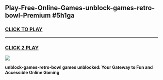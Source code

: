 
## Play-Free-Online-Games-unblock-games-retro-bowl-Premium #5h1ga
<h3>
<a href="https://premium.freeplayer.one?title=unblock-games-retro-bowl&ref=8M">CLICK TO PLAY</a></h3>
<hr>

<h3>
<a href="https://premium.freeplayer.one?title=unblock-games-retro-bowl&ref=8M">CLICK 2 PLAY</a>
  
</h3>

<a href="https://premium.freeplayer.one?title=unblock-games-retro-bowl&ref=8M"><img src="https://clearcache.store/games.png"></a>


**unblock-games-retro-bowl games unblocked: Your Gateway to Fun and Accessible Online Gaming**
